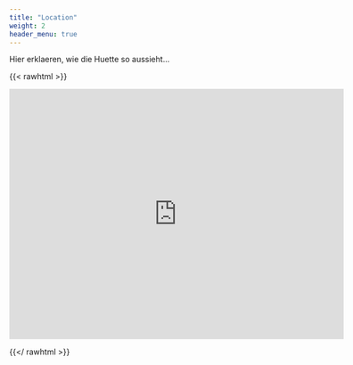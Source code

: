 ```yaml
---
title: "Location"
weight: 2
header_menu: true
---
```


Hier erklaeren, wie die Huette so aussieht...

{{< rawhtml >}}

<iframe src="https://www.google.com/maps/embed?pb=!1m18!1m12!1m3!1d2700.357036417493!2d12.033690787971075!3d47.404976696841395!2m3!1f0!2f0!3f0!3m2!1i1024!2i768!4f13.1!3m3!1m2!1s0x4777cd81d5f4c885%3A0xf283b690697029!2sGruppenhaus%20Feldalm%20in%20der%20Wildsch%C3%B6nau!5e0!3m2!1sde!2sde!4v1761406919771!5m2!1sde!2sde" width="600" height="450" style="border:0;" allowfullscreen="" loading="lazy" referrerpolicy="no-referrer-when-downgrade"></iframe>

{{</ rawhtml >}}
